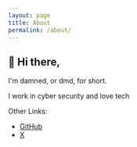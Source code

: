 ```yaml
---
layout: page
title: About
permalink: /about/
---
```


## 👋 Hi there,

I'm damned, or dmd, for short.

I work in cyber security and love tech

Other Links:
- [GitHub][github-profile-link]
- [X][twitter-profile-link]

[github-profile-link]: https://github.com/damned-me
[twitter-profile-link]: https://twitter.com/damned_me_
